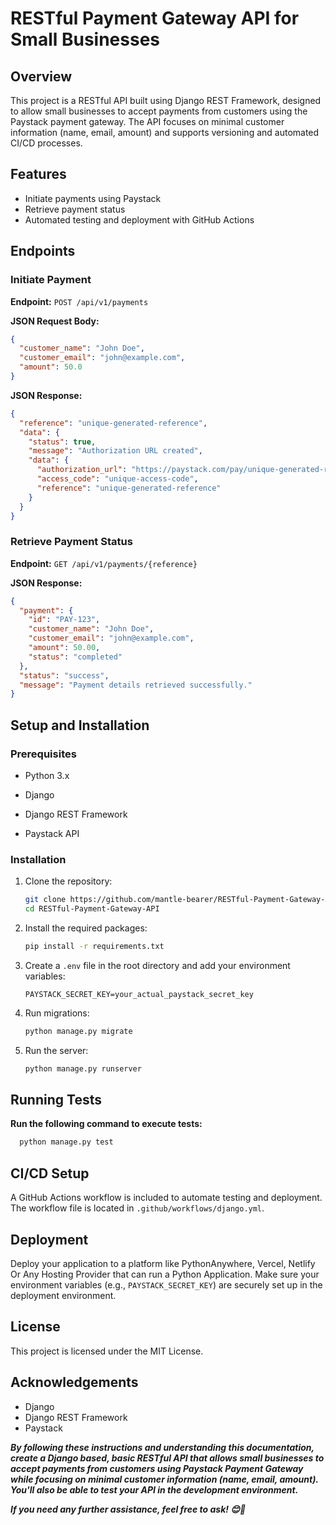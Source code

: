 # RESTful Payment Gateway API for Small Businesses

## Overview

This project is a RESTful API built using Django REST Framework, designed to allow small businesses to accept payments from customers using the Paystack payment gateway. The API focuses on minimal customer information (name, email, amount) and supports versioning and automated CI/CD processes.

## Features

- Initiate payments using Paystack
- Retrieve payment status
- Automated testing and deployment with GitHub Actions

## Endpoints

### Initiate Payment

**Endpoint:** `POST /api/v1/payments`

**JSON Request Body:**

```json
{
  "customer_name": "John Doe",
  "customer_email": "john@example.com",
  "amount": 50.0
}
```

**JSON Response:**

```json
{
  "reference": "unique-generated-reference",
  "data": {
    "status": true,
    "message": "Authorization URL created",
    "data": {
      "authorization_url": "https://paystack.com/pay/unique-generated-reference",
      "access_code": "unique-access-code",
      "reference": "unique-generated-reference"
    }
  }
}
```

### Retrieve Payment Status
**Endpoint:** `GET /api/v1/payments/{reference}`

**JSON Response:**

```json
{
  "payment": {
    "id": "PAY-123",
    "customer_name": "John Doe",
    "customer_email": "john@example.com",
    "amount": 50.00,
    "status": "completed"
  },
  "status": "success",
  "message": "Payment details retrieved successfully."
}
```

## Setup and Installation
### Prerequisites
- Python 3.x

- Django

- Django REST Framework

- Paystack API

### Installation
1. Clone the repository:
   ```bash
   git clone https://github.com/mantle-bearer/RESTful-Payment-Gateway-API.git
   cd RESTful-Payment-Gateway-API
   ```
2. Install the required packages:
   ```bash
   pip install -r requirements.txt
   ```
3. Create a `.env` file in the root directory and add your environment variables:
   ```Plaintext
   PAYSTACK_SECRET_KEY=your_actual_paystack_secret_key
   ```
4. Run migrations:
   ```bash
   python manage.py migrate
   ```

7. Run the server:
   ```bash
   python manage.py runserver
   ```

## Running Tests
**Run the following command to execute tests:**
```bash
  python manage.py test
```

## CI/CD Setup
A GitHub Actions workflow is included to automate testing and deployment. The workflow file is located in `.github/workflows/django.yml`.

## Deployment
Deploy your application to a platform like PythonAnywhere, Vercel, Netlify Or Any Hosting Provider that can run a Python Application. Make sure your environment variables (e.g., `PAYSTACK_SECRET_KEY`) are securely set up in the deployment environment.

## License
This project is licensed under the MIT License.

## Acknowledgements
- Django
- Django REST Framework
- Paystack

***By following these instructions and understanding this documentation, create a Django based, basic RESTful API that allows small businesses to accept payments from customers using Paystack Payment Gateway while focusing on minimal customer information (name, email, amount). You'll also be able to test your API in the development environment.***

***If you need any further assistance, feel free to ask! 😊🚀***

